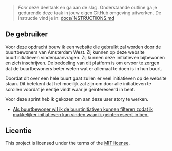 > _Fork_ deze deeltaak en ga aan de slag. 
Onderstaande outline ga je gedurende deze taak in jouw eigen GitHub omgeving uitwerken. 
De instructie vind je in: [docs/INSTRUCTIONS.md](docs/INSTRUCTIONS.md)

## De gebruiker
Voor deze opdracht bouw ik een website die gebruikt zal worden door de buurtbewoners van Amsterdam West. Zij kunnen op deze website buurtinitiatieven vinden/aanvragen. Zij kunnen deze initiatieven bijbewonen en zich inschrijven. De bedoeling van dit platform is om ervoor te zorgen dat de buurtbewoners beter weten wat er allemaal te doen is in hun buurt.

Doordat dit over een hele buurt gaat zullen er veel initiatieven op de website staan. Dit betekent dat het moeilijk zal zijn om door alle initiatieven te scrollen voordat je eentje vindt waar je geintereseerd in bent. 

Voor deze sprint heb ik gekozen om aan deze user story te werken.
* [Als buurtbewoner wil ik de buurtinitiativen kunnen filteren zodat ik makkelijker initiatieven kan vinden waar ik geinterreseert in ben.](https://github.com/zoepje/fix-the-flow-interactive-website/issues/5)

## Licentie

This project is licensed under the terms of the [MIT license](./LICENSE).
